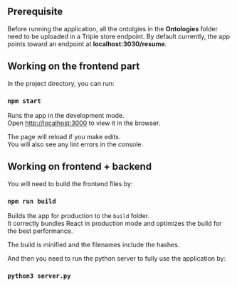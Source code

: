 ## Prerequisite

Before running the application, all the ontolgies in the **Ontologies** folder need to be uploaded in a Triple store endpoint.
By default currently, the app points toward an endpoint at **localhost:3030/resume**.

## Working on the frontend part

In the project directory, you can run:

### `npm start`

Runs the app in the development mode.<br>
Open [http://localhost:3000](http://localhost:3000) to view it in the browser.

The page will reload if you make edits.<br>
You will also see any lint errors in the console.

## Working on frontend + backend

You will need to build the frontend files by:

### `npm run build`

Builds the app for production to the `build` folder.<br>
It correctly bundles React in production mode and optimizes the build for the best performance.

The build is minified and the filenames include the hashes.<br>

And then you need to run the python server to fully use the application by:

### `python3 server.py`